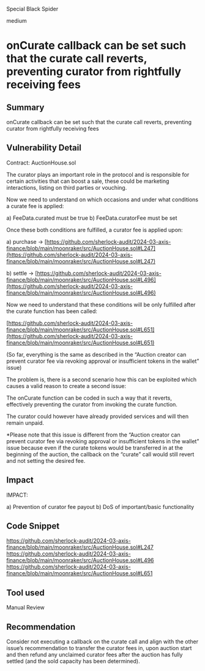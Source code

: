 Special Black Spider

medium

# onCurate callback can be set such that the curate call reverts, preventing curator from rightfully receiving fees

## Summary
onCurate callback can be set such that the curate call reverts, preventing curator from rightfully receiving fees


## Vulnerability Detail
Contract: AuctionHouse.sol

The curator plays an important role in the protocol and is responsible for certain activities that can boost a sale, these could be marketing interactions, listing on third parties or vouching. 

Now we need to understand on which occasions and under what conditions a curate fee is applied:

a) FeeData.curated must be true
b) FeeData.curatorFee must be set

Once these both conditions are fulfilled, a curator fee is applied upon:

a) purchase
-> [https://github.com/sherlock-audit/2024-03-axis-finance/blob/main/moonraker/src/AuctionHouse.sol#L247](https://github.com/sherlock-audit/2024-03-axis-finance/blob/main/moonraker/src/AuctionHouse.sol#L247)

b) settle
-> [https://github.com/sherlock-audit/2024-03-axis-finance/blob/main/moonraker/src/AuctionHouse.sol#L496](https://github.com/sherlock-audit/2024-03-axis-finance/blob/main/moonraker/src/AuctionHouse.sol#L496)


Now we need to understand that these conditions will be only fulfilled after the curate function has been called:

[https://github.com/sherlock-audit/2024-03-axis-finance/blob/main/moonraker/src/AuctionHouse.sol#L651](https://github.com/sherlock-audit/2024-03-axis-finance/blob/main/moonraker/src/AuctionHouse.sol#L651)

(So far, everything is the same as described in the “Auction creator can prevent curator fee via revoking approval or insufficient tokens in the wallet” issue)

The problem is, there is a second scenario how this can be exploited which causes a valid reason to create a second issue:

The onCurate function can be coded in such a way that it reverts, effectively preventing the curator from invoking the curate function. 

The curator could however have already provided services and will then remain unpaid.

*Please note that this issue is different from the “Auction creator can prevent curator fee via revoking approval or insufficient tokens in the wallet” issue because even if the curate tokens would be transferred in at the beginning of the auction, the callback on the “curate” call would still revert and not setting the desired fee.

## Impact
IMPACT:

a) Prevention of curator fee payout
b) DoS of important/basic functionality


## Code Snippet
https://github.com/sherlock-audit/2024-03-axis-finance/blob/main/moonraker/src/AuctionHouse.sol#L247
https://github.com/sherlock-audit/2024-03-axis-finance/blob/main/moonraker/src/AuctionHouse.sol#L496
https://github.com/sherlock-audit/2024-03-axis-finance/blob/main/moonraker/src/AuctionHouse.sol#L651

## Tool used

Manual Review

## Recommendation
Consider not executing a callback on the curate call and align with the other issue’s recommendation to transfer the curator fees in, upon auction start and then refund any unclaimed curator fees after the auction has fully settled (and the sold capacity has been determined).
